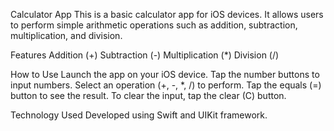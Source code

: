 Calculator App
This is a basic calculator app for iOS devices. It allows users to perform simple arithmetic operations such as addition, subtraction, multiplication, and division.

Features
Addition (+)
Subtraction (-)
Multiplication (*)
Division (/)

How to Use
Launch the app on your iOS device.
Tap the number buttons to input numbers.
Select an operation (+, -, *, /) to perform.
Tap the equals (=) button to see the result.
To clear the input, tap the clear (C) button.

Technology Used
Developed using Swift and UIKit framework.
